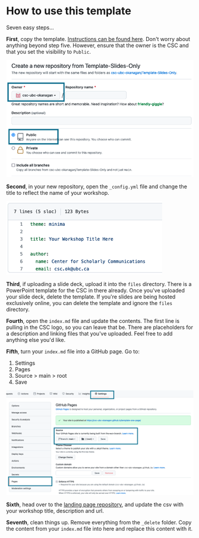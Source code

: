 # How to use this template

Seven easy steps...

**First**, copy the template. [Instructions can be found here](https://docs.github.com/en/repositories/creating-and-managing-repositories/creating-a-repository-from-a-template). Don't worry about anything beyond step five. However, ensure that the owner is the CSC and that you set the visibility to `Public`.

![](_delete/template.png)

**Second**, in your new repository, open the `_config.yml` file and change the title to reflect the name of your workshop.

![](_delete/config-update.png)

**Third**, if uploading a slide deck, upload it into the `files` directory. There is a PowerPoint template for the CSC in there already. Once you've uploaded your slide deck, delete the template. If you're slides are being hosted exclusively online, you can delete the template and ignore the `files` directory.

**Fourth**, open the `index.md` file and update the contents. The first line is pulling in the CSC logo, so you can leave that be. There are placeholders for a description and linking files that you've uploaded. Feel free to add anything else you'd like.

**Fifth**, turn your `index.md` file into a GitHub page. Go to:
  1. Settings
  2. Pages
  3. Source > main > root
  4. Save

![](_delete/pages.png)

**Sixth**, head over to the [landing page repository](https://github.com/csc-ubc-okanagan/csc-ubc-okanagan.github.io), and update the csv with your workshop title, description and url.

**Seventh**, clean things up. Remove everything from the `_delete` folder. Copy the content from your `index.md` file into here and replace this content with it.

